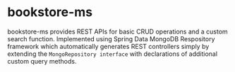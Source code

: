 # bookstore-ms

bookstore-ms provides REST APIs for basic CRUD operations and a custom search function. Implemented using Spring Data MongoDB Respository framework which automatically generates REST controllers simply by extending the `MongoRepository interface` with declarations of additional custom query methods.
